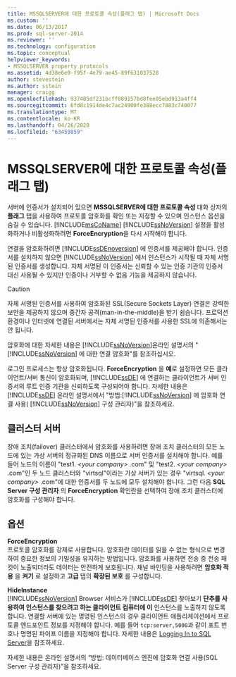 ```yaml
---
title: MSSQLSERVER에 대한 프로토콜 속성(플래그 탭) | Microsoft Docs
ms.custom: ''
ms.date: 06/13/2017
ms.prod: sql-server-2014
ms.reviewer: ''
ms.technology: configuration
ms.topic: conceptual
helpviewer_keywords:
- MSSQLSERVER property protocols
ms.assetid: 4d38e6e9-f95f-4e79-ae45-89f631037528
author: stevestein
ms.author: sstein
manager: craigg
ms.openlocfilehash: 937485df231bcff089157bd8fee05ebd913a4ff4
ms.sourcegitcommit: 6fd8c1914de4c7ac24900fe388ecc7883c740077
ms.translationtype: MT
ms.contentlocale: ko-KR
ms.lasthandoff: 04/26/2020
ms.locfileid: "63459859"
---
```

# <a name="protocols-for-mssqlserver-properties-flags-tab"></a>MSSQLSERVER에 대한 프로토콜 속성(플래그 탭)
  서버에 인증서가 설치되어 있으면 **MSSQLSERVER에 대한 프로토콜 속성** 대화 상자의 **플래그** 탭을 사용하여 프로토콜 암호화를 확인 또는 지정할 수 있으며 인스턴스 옵션을 숨길 수 있습니다. [!INCLUDE[msCoName](../../includes/msconame-md.md)] [!INCLUDE[ssNoVersion](../../includes/ssnoversion-md.md)] 설정을 활성화하거나 비활성화하려면 **ForceEncryption**을 다시 시작해야 합니다.  
  
 연결을 암호화하려면 [!INCLUDE[ssDEnoversion](../../includes/ssdenoversion-md.md)] 에 인증서를 제공해야 합니다. 인증서를 설치하지 않으면 [!INCLUDE[ssNoVersion](../../includes/ssnoversion-md.md)] 에서 인스턴스가 시작될 때 자체 서명된 인증서를 생성합니다. 자체 서명된 이 인증서는 신뢰할 수 있는 인증 기관의 인증서 대신 사용될 수 있지만 인증이나 거부할 수 없음 기능을 제공하지 않습니다.  
  
> [!CAUTION]  
>  자체 서명된 인증서를 사용하여 암호화된 SSL(Secure Sockets Layer) 연결은 강력한 보안을 제공하지 않으며 중간자 공격(man-in-the-middle)을 받기 쉽습니다. 프로덕션 환경이나 인터넷에 연결된 서버에서는 자체 서명된 인증서를 사용한 SSL에 의존해서는 안 됩니다.  
  
 암호화에 대한 자세한 내용은 [!INCLUDE[ssNoVersion](../../includes/ssnoversion-md.md)]온라인 설명서의 " [!INCLUDE[ssNoVersion](../../includes/ssnoversion-md.md)] 에 대한 연결 암호화"를 참조하십시오.  
  
 로그인 프로세스는 항상 암호화됩니다. **ForceEncryption** 을 **예**로 설정하면 모든 클라이언트/서버 통신이 암호화되며, [!INCLUDE[ssDE](../../includes/ssde-md.md)] 에 연결하는 클라이언트가 서버 인증서의 루트 인증 기관을 신뢰하도록 구성되어야 합니다. 자세한 내용은 [!INCLUDE[ssDE](../../includes/ssde-md.md)] 온라인 설명서에서 "방법:[!INCLUDE[ssNoVersion](../../includes/ssnoversion-md.md)] 에 암호화 연결 사용( [!INCLUDE[ssNoVersion](../../includes/ssnoversion-md.md)] 구성 관리자)"을 참조하세요.  
  
## <a name="cluster-servers"></a>클러스터 서버  
 장애 조치(failover) 클러스터에서 암호화를 사용하려면 장애 조치 클러스터의 모든 노드에 있는 가상 서버의 정규화된 DNS 이름으로 서버 인증서를 설치해야 합니다. 예를 들어 노드의 이름이 "test1. *\<your company>* .com" 및 "test2. *\<your company>* .com"인 두 노드 클러스터와 "virtsql"이라는 가상 서버가 있는 경우 "virtsql. *\<your company>* .com"에 대한 인증서를 두 노드에 모두 설치해야 합니다. 그런 다음 **SQL Server 구성 관리자** 의 **ForceEncryption** 확인란을 선택하여 장애 조치 클러스터에 암호화를 구성해야 합니다.  
  
## <a name="options"></a>옵션  
 **ForceEncryption**  
 프로토콜 암호화를 강제로 사용합니다. 암호화란 데이터를 읽을 수 없는 형식으로 변경하여 중요한 정보의 기밀성을 유지하는 방법입니다. 암호화를 사용하면 전송 중 전송 패킷이 노출되더라도 데이터는 안전하게 보호됩니다. 채널 바인딩을 사용하려면 **암호화 적용** 을 **켜기** 로 설정하고 **고급** 탭의 **확장된 보호** 를 구성합니다.  
  
 **HideInstance**  
 [!INCLUDE[ssNoVersion](../../includes/ssnoversion-md.md)] Browser 서비스가 [!INCLUDE[ssDE](../../includes/ssde-md.md)] 찾아보기 **단추를 사용하여 인스턴스를 찾으려고 하는 클라이언트 컴퓨터에 이** 인스턴스를 노출하지 않도록 합니다. 연결할 서버에 있는 명명된 인스턴스의 경우 클라이언트 애플리케이션에서 프로토콜 엔드포인트 정보를 지정해야 합니다. 예를 들어 `tcp:server,5000`과 같이 포트 번호나 명명된 파이프 이름을 지정해야 합니다. 자세한 내용은 [Logging In to SQL Server](../../database-engine/configure-windows/logging-in-to-sql-server.md)을 참조하세요.  
  
 자세한 내용은 온라인 설명서의 “방법: 데이터베이스 엔진에 암호화 연결 사용(SQL Server 구성 관리자)”을 참조하세요.  
  
  
